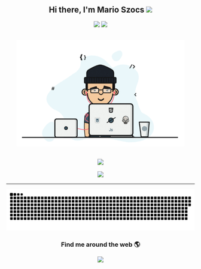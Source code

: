 <h2 align='center'> Hi there, I'm Mario Szocs <img src="https://media.giphy.com/media/hvRJCLFzcasrR4ia7z/giphy.gif" width="25px"> </h2>

<p align="center">
 <img src="https://badges.pufler.dev/visits/marioszocs/marioszocs"/> 
 <img src="https://badges.pufler.dev/repos/marioszocs"/>
</p>

<p align="center">
  <br><img src="https://github.com/marioszocs/marioszocs/blob/master/Developer.gif" width="450px" alt="Developer"><br><br>
</p>


<p align = "center">
  <img  src = "https://github-readme-stats.vercel.app/api?username=marioszocs&show_icons=true&line_height=27">
</p>


<p align = "center">
  <img src = "https://github-readme-stats.vercel.app/api/top-langs/?username=marioszocs&hide=kotlin,hlsl&layout=compact">
</p>

<hr>

<p align="center">
  <img src="https://raw.githubusercontent.com/marioszocs/marioszocs/master/images/github-grid-snake.svg" alt="snake"></center>
</p>

<h3  align='center'>Find me around the web 🌎 </h3>

<p align='center'>
<a href="https://www.linkedin.com/in/mario-szocs-9a555310b/"><img src="https://img.shields.io/badge/linkedin-%230077B5.svg?&style=for-the-badge&logo=linkedin&logoColor=white" />
</p>


